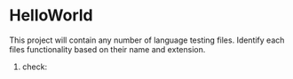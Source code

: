 # HelloWorld
This project will contain any number of language testing files. Identify each files functionality based on their name and extension.
1. check:
